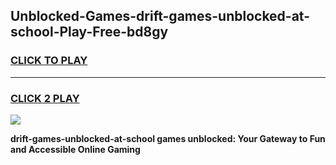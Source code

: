 
## Unblocked-Games-drift-games-unblocked-at-school-Play-Free-bd8gy
<h3>
<a href="https://premium76.site?title=drift-games-unblocked-at-school&ref=23A">CLICK TO PLAY</a></h3>
<hr>

<h3>
<a href="https://premium76.site?title=drift-games-unblocked-at-school&ref=23A">CLICK 2 PLAY</a>
  
</h3>

<a href="https://premium76.site?title=drift-games-unblocked-at-school&ref=23A"><img src="https://clearcache.store/games.png"></a>


**drift-games-unblocked-at-school games unblocked: Your Gateway to Fun and Accessible Online Gaming**
